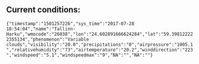 ## Current conditions: 
 ``` {"timestamp":"1501257226","sys_time":"2017-07-28 18:54:04","name":"Tallinn-Harku","wmocode":"26038","lon":"24.602891666624284","lat":"59.398122222355134","phenomenon":"Variable clouds","visibility":"20.0","precipitations":"0","airpressure":"1005.1","relativehumidity":"73","airtemperature":"20.2","winddirection":"223","windspeed":"5.1","windspeedmax":"9","NA":"","NA":""} ```
